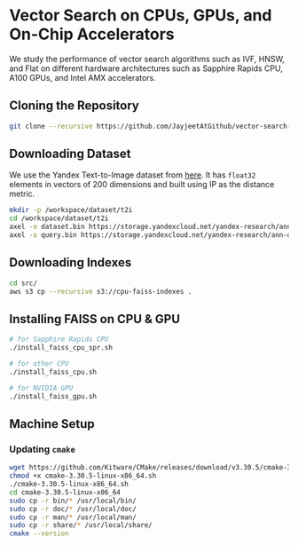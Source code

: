 # Vector Search on CPUs, GPUs, and On-Chip Accelerators

We study the performance of vector search algorithms such as IVF, HNSW, and Flat on 
different hardware architectures such as Sapphire Rapids CPU, A100 GPUs, and Intel AMX
accelerators. 

## Cloning the Repository

```bash
git clone --recursive https://github.com/JayjeetAtGithub/vector-search-gpu
```

## Downloading Dataset

We use the Yandex Text-to-Image dataset from [here](https://big-ann-benchmarks.com/neurips21.html).
It has `float32` elements in vectors of 200 dimensions and built using IP as the distance metric.

```bash
mkdir -p /workspace/dataset/t2i
cd /workspace/dataset/t2i
axel -o dataset.bin https://storage.yandexcloud.net/yandex-research/ann-datasets/T2I/query.learn.50M.fbin
axel -o query.bin https://storage.yandexcloud.net/yandex-research/ann-datasets/T2I/query.public.100K.fbin
```

## Downloading Indexes

```bash
cd src/
aws s3 cp --recursive s3://cpu-faiss-indexes .
```

## Installing FAISS on CPU & GPU

```bash
# for Sapphire Rapids CPU
./install_faiss_cpu_spr.sh

# for other CPU
./install_faiss_cpu.sh

# for NVIDIA GPU
./install_faiss_gpu.sh
```

## Machine Setup

### Updating `cmake`

```bash
wget https://github.com/Kitware/CMake/releases/download/v3.30.5/cmake-3.30.5-linux-x86_64.sh
chmod +x cmake-3.30.5-linux-x86_64.sh
./cmake-3.30.5-linux-x86_64.sh
cd cmake-3.30.5-linux-x86_64
sudo cp -r bin/* /usr/local/bin/
sudo cp -r doc/* /usr/local/doc/
sudo cp -r man/* /usr/local/man/
sudo cp -r share/* /usr/local/share/
cmake --version
```
